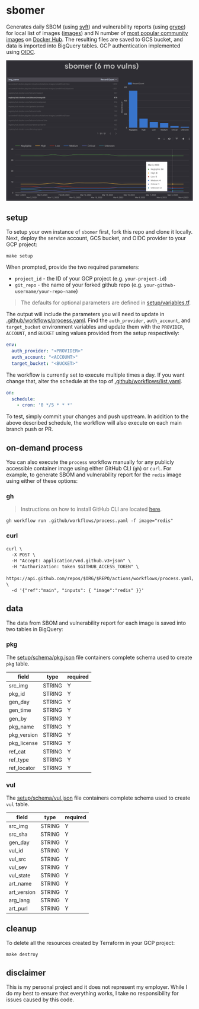 # sbomer 

Generates daily SBOM (using [syft](https://github.com/anchore/syft)) and vulnerability reports (using [grype](https://github.com/anchore/grype)) for local list of images ([images](./images)) and N number of [most popular community images](https://hub.docker.com/api/content/v1/products/search?page=1&page_size=20&q=%2B&source=community&type=image%2Cbundle) on [Docker Hub](https://hub.docker.com/). The resulting files are saved to GCS bucket, and data is imported into BigQuery tables. GCP authentication implemented using [OIDC](https://cloud.google.com/identity-platform/docs/web/oidc). 

![](images/dash.png)

## setup 

To setup your own instance of `sbomer` first, fork this repo and clone it locally. Next, deploy the service account, GCS bucket, and OIDC provider to your GCP project: 


```shell
make setup
```

When prompted, provide the two required parameters: 

* `project_id` - the ID of your GCP project (e.g. `your-project-id`)
* `git_repo` - the name of your forked github repo (e.g. `your-github-username/your-repo-name`)

> The defaults for optional parameters are defined in [setup/variables.tf](setup/variables.tf).

The output will include the parameters you will need to update in [.github/workflows/process.yaml](.github/workflows/process.yaml). Find the `auth_provider`, `auth_account`, and `target_bucket` environment variables and update them with the `PROVIDER`, `ACCOUNT`, and `BUCKET` using values provided from the setup respectively:

```yaml
env:
  auth_provider: "<PROVIDER>"
  auth_account: "<ACCOUNT>"
  target_bucket: "<BUCKET>"
```

The workflow is currently set to execute multiple times a day. If you want change that, alter the schedule at the top of [.github/workflows/list.yaml](.github/workflows/list.yaml). 

```yaml
on:
  schedule:
    - cron: '0 */5 * * *'
```

To test, simply commit your changes and push upstream. In addition to the above described schedule, the workflow will also execute on each main branch push or PR. 

## on-demand process

You can also execute the `process` workflow manually for any publicly accessible container image using either GitHub CLI (`gh`) or `curl`. For example, to generate SBOM and vulnerability report for the `redis` image using either of these options:

### gh

> Instructions on how to install GitHub CLI are located [here](https://cli.github.com/manual/installation).

```shell
gh workflow run .github/workflows/process.yaml -f image="redis"
```

### curl 

```shell
curl \
  -X POST \
  -H "Accept: application/vnd.github.v3+json" \
  -H "Authorization: token $GITHUB_ACCESS_TOKEN" \
  https://api.github.com/repos/$ORG/$REPO/actions/workflows/process.yaml/dispatches \
  -d '{"ref":"main", "inputs": { "image":"redis" }}'
```

## data

The data from SBOM and vulnerability report for each image is saved into two tables in BigQuery:

### pkg 

The [setup/schema/pkg.json](setup/schema/pkg.json) file containers complete schema used to create `pkg` table.

| field | type  | required |
| ----- | ----- | ------- |
| src_img	| STRING | Y |
| pkg_id	| STRING |	Y |			
| gen_day	| STRING |	Y |			
| gen_time	| STRING |	Y |			
| gen_by	| STRING |	Y |			
| pkg_name	| STRING |	Y |			
| pkg_version	| STRING |	Y |			
| pkg_license	| STRING |	Y |			
| ref_cat	| STRING |	Y |			
| ref_type	| STRING |	Y |			
| ref_locator	| STRING |	Y |

### vul 

The [setup/schema/vul.json](setup/schema/vul.json) file containers complete schema used to create `vul` table.

| field | type  | required |
| ----- | ----- | ------- |
| src_img	| STRING |	Y |			
| src_sha	| STRING |	Y |
| gen_day	| STRING |	Y |		
| vul_id	| STRING |	Y |		
| vul_src	| STRING |	Y |		
| vul_sev	| STRING |	Y |	
| vul_state	| STRING |	Y |		
| art_name	| STRING |	Y |		
| art_version	| STRING |	Y |		
| arg_lang	| STRING |	Y |		
| art_purl	| STRING |	Y |

## cleanup

To delete all the resources created by Terraform in your GCP project: 

```shell
make destroy
```

## disclaimer

This is my personal project and it does not represent my employer. While I do my best to ensure that everything works, I take no responsibility for issues caused by this code.
